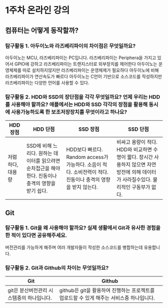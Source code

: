 # 1주차 온라인 강의

## 컴퓨터는 어떻게 동작할까?
### 탐구활동 1. 아두이노와 라즈베리파이의 차이점은 무엇일까요?
아두이노는 MCU, 라즈베리파이는 PC입니다. 라즈베리파이는 Periphera을 가지고 있어서 GPIO에 강하고 라즈베리파이는 트랜지스터로 외부장치를 제어한다
아두이노는 운영체제를 따로 설치하지않지만 라즈베리파이는 운영체제가 필요하다
아두이노에 비해 라즈베리파이가 연산속도가 빠르다
아두이노는 C언어 기반으로 소스코드를 작성하지만 라즈베리파이는 다양한 언어를 사용할 수 있다.

### 탐구활동 2. HDD와 SSD의 장단점을 각각 무엇일까요? 언제 우리는 HDD를 사용해야 할까요? 애플에서는 HDD와 SSD 각각의 장점을 활용해 동시에 사용가능하도록 한 보조저장장치를 무엇이라고 하나요?
|HDD 장점|HDD 단점|SSD 장점|SSD 단점|
---|---|---|---|
저렴하다, 대용량|SSD에 비해 느리다. 원하는 데이터를 읽으려면 순차접근을 해야한다. 진동이나 충격의 영향을 받기 쉽다. |HDD보다 빠르다. Random access가 가능하다. 소음이 적다. 소비전력이 적다. 진동이나 충격의 영향을 받지 않는다.|비싸고 용량이 적다. HDD와 비교하면 수명이 짧다. 장시간 사용하지 않으면 자연방전에 의해 데이터가 사라질수있다. 물리적인 구동부가 없다.|

## Git
### 탐구활동 1. Git을 왜 사용해야 할까요? 실제 생활에서 Git과 유사한 경험을 한 적이 있다면 공유해주세요.
버전관리를 가능하게 해주며 여러 개발자들이 작성한 소스코드를 병합하는데 유용합니다.

### 탐구활동 2. Git과 Github의 차이는 무엇일까요?
|Git|Github|
---|---|
git은 분산버전관리 시스템중의 하나입니다.|github은 git을 활용하여 진행하는 프로젝트를 업로드할 수 있게 해주는 서비스중 하나입니다.|
